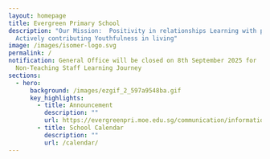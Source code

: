 ```yaml
---
layout: homepage
title: Evergreen Primary School
description: "Our Mission:  Positivity in relationships Learning with passion
  Actively contributing Youthfulness in living"
image: /images/isomer-logo.svg
permalink: /
notification: General Office will be closed on 8th September 2025 for
  Non-Teaching Staff Learning Journey
sections:
  - hero:
      background: /images/ezgif_2_597a9548ba.gif
      key_highlights:
        - title: Announcement
          description: ""
          url: https://evergreenpri.moe.edu.sg/communication/information-on-p1-p6-assessment-plans/
        - title: School Calendar
          description: ""
          url: /calendar/
---
```


